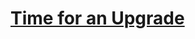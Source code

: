 # [Time for an Upgrade](https://education.lego.com/en-us/lessons/spike-competition-ready/time-for-an-upgrade)
